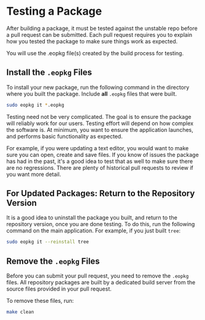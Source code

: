 # Testing a Package

After building a package, it must be tested against the unstable repo before a pull request can be submitted. Each pull request requires you to explain how you tested the package to make sure things work as expected.

You will use the .eopkg file(s) created by the build process for testing.

## Install the `.eopkg` Files
To install your new package, run the following command in the directory where you built the package. Include **all** `.eopkg` files that were built.

```bash
sudo eopkg it *.eopkg
```

Testing need not be very complicated. The goal is to ensure the package will reliably work for our users. Testing effort will depend on how complex the software is. At minimum, you want to ensure the application launches, and performs basic functionality as expected.

For example, if you were updating a text editor, you would want to make sure you can open, create and save files. If you know of issues the package has had in the past, it's a good idea to test that as well to make sure there are no regressions. There are plenty of historical pull requests to review if you want more detail.

## For Updated Packages: Return to the Repository Version

It is a good idea to uninstall the package you built, and return to the repository version, once you are done testing. To do this, run the following command on the main application. For example, if you just built `tree`:

```bash
sudo eopkg it --reinstall tree
```

## Remove the `.eopkg` Files

Before you can submit your pull request, you need to remove the `.eopkg` files. All repository packages are built by a dedicated build server from the source files provided in your pull request.

To remove these files, run:

```bash
make clean
```

